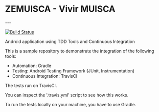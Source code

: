 
<div>
<h1>ZEMUISCA - Vivir MUISCA</h1>
---

[![Build Status](https://travis-ci.org/pestrada/android-tdd-playground.png?branch=master)](https://travis-ci.org/pestrada/android-tdd-playground)

Android application using TDD Tools and Continuous Integration

This is a sample repository to demonstrate the integration of the following tools:

- Automation:             Gradle
- Testing:                Android Testing Framework (JUnit, Instrumentation)
- Continuous Integration: TravisCI

The tests run on TravisCI.

You can inspect the '.travis.yml' script to see how this works.

To run the tests locally on your machine, you have to use Gradle.
</div>